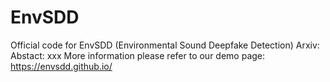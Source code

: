 # EnvSDD
Official code for EnvSDD (Environmental Sound Deepfake Detection)
Arxiv: 
Abstact:
xxx
More information please refer to our demo page: https://envsdd.github.io/
